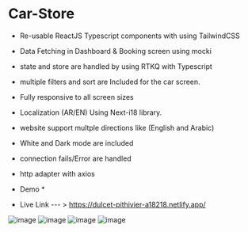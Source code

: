 # Car-Store

*  Re-usable ReactJS Typescript components with using TailwindCSS
*  Data Fetching in Dashboard & Booking screen using mocki
*  state and store are handled by using RTKQ with Typescript
*  multiple filters and sort are Included for the car screen.
*  Fully responsive to all screen sizes
*  Localization (AR/EN) Using Next-i18 library.
*  website support multple directions like (English and Arabic)
*  White and Dark mode are included
*  connection fails/Error are handled 
*  http adapter with axios


* Demo  *
* Live Link --- > https://dulcet-pithivier-a18218.netlify.app/

![image](https://github.com/karimAlatif/Car-Store/assets/6688936/f5318b4a-8629-4632-96ac-df39136c5d0e)
![image](https://github.com/karimAlatif/Car-Store/assets/6688936/dbab3b93-1a17-4660-a2ad-bf82ece2dfda)
![image](https://github.com/karimAlatif/Car-Store/assets/6688936/39823373-3829-4213-9552-b556ac3c3a8a)
![image](https://github.com/karimAlatif/Car-Store/assets/6688936/273123ab-1a9c-45aa-a886-baeef243b298)
